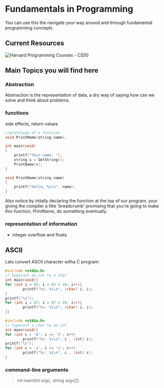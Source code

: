 # Fundamentals in Programming

You can use this the navigate your way around and through fundamental programming concepts.

## Current Resources

![Harvard Programming Courses - CS50](https://www.youtube.com/channel/UCcabW7890RKJzL968QWEykA)


## Main Topics you will find here

### Abstraction

Abstraction is the representation of data, a dry way of saying how can we solve and think about problems

### functions

side effects, return values

```c
//prototype of a function
void PrintName(string name);

int main(void)
{
    printf("Your name: ");
    string s = GetString();
    PrintName(s);
}

void PrintName(string name)
{
    printf("hello, %s\n", name);
}
```

Also notice by initally declaring the function at the top of our program, your giving the compiler a litte 'breadcrumb' promising that you're going to make this function, _PrintName_, do something eventually.

### representation of information

* integer overflow and floats

## ASCII

Lets convert ASCII character witha C program:

```c
#include <stdio.h>
// Typecast an int to a char
int main(void){
for (int i = 65; i < 65 + 26; i++){
        printf("%c: %i\n", (char) i, i);
}
printf("\n");
for (int i = 97; i < 97 + 26; i++){
        printf("%c: %i\n", (char) i, i);
}}
```

```c
#include <stdio.h>
// Typecast a char to an int
int main(void){
for (int c = 'A'; c <= 'Z'; c++)
        printf("%c: %i\n", c , (int) c);
printf("\n");
for (int c = 'a'; c <= 'z'; c++)
        printf("%c: %i\n", c , (int) c);
}
```

### command-line arguments

> int main(int argc, string argv[])
